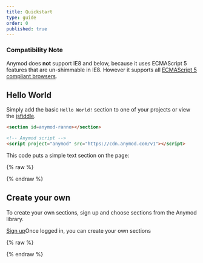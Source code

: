 ```yaml
---
title: Quickstart
type: guide
order: 0
published: true
---
```


### Compatibility Note

Anymod does **not** support IE8 and below, because it uses ECMAScript 5 features that are un-shimmable in IE8. However it supports all [ECMAScript 5 compliant browsers](http://caniuse.com/#feat=es5).

## Hello World

Simply add the basic `Hello World!` section to one of your projects or view the [jsfiddle](https://jsfiddle.net/component/hvnx6p0q/).

``` html
<section id=anymod-ranno></section>

<!-- Anymod script -->
<script project="anymod" src="https://cdn.anymod.com/v1"></script>
```
This code puts a simple text section on the page:

{% raw %}
<div class="demo">
  <section id=anymod-ranno></section>
</div>
{% endraw %}

## Create your own

To create your own sections, sign up and choose sections from the Anymod library.

<div>
  <a class="button" href="https://anymod.com">Sign up</a><span class="light info">Once logged in, you can create your own sections</span>
</div>

{% raw %}
<!-- Anymod script -->
<script project="anymod" src="https://cdn.anymod.com/v1"></script>
{% endraw %}
